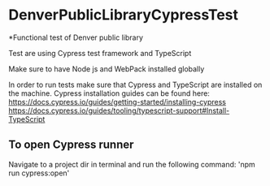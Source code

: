 # DenverPublicLibraryCypressTest

*Functional test of Denver public library

Test are using Cypress test framework and TypeScript

Make sure to have Node js and WebPack installed globally

In order to run tests make sure that Cypress and TypeScript are installed on the machine.
Cypress installation guides can be found here:
https://docs.cypress.io/guides/getting-started/installing-cypress
https://docs.cypress.io/guides/tooling/typescript-support#Install-TypeScript

## To open Cypress runner
Navigate to a project dir in terminal and run the following command: 'npm run cypress:open'


